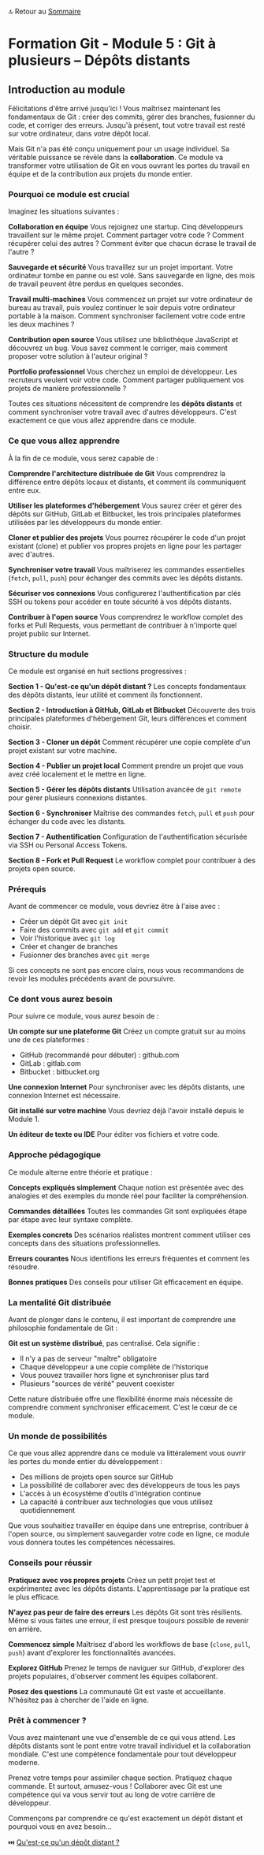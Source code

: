 🔝 Retour au [Sommaire](/SOMMAIRE.md)

# Formation Git - Module 5 : Git à plusieurs – Dépôts distants

## Introduction au module

Félicitations d'être arrivé jusqu'ici ! Vous maîtrisez maintenant les fondamentaux de Git : créer des commits, gérer des branches, fusionner du code, et corriger des erreurs. Jusqu'à présent, tout votre travail est resté sur votre ordinateur, dans votre dépôt local.

Mais Git n'a pas été conçu uniquement pour un usage individuel. Sa véritable puissance se révèle dans la **collaboration**. Ce module va transformer votre utilisation de Git en vous ouvrant les portes du travail en équipe et de la contribution aux projets du monde entier.

### Pourquoi ce module est crucial

Imaginez les situations suivantes :

**Collaboration en équipe**
Vous rejoignez une startup. Cinq développeurs travaillent sur le même projet. Comment partager votre code ? Comment récupérer celui des autres ? Comment éviter que chacun écrase le travail de l'autre ?

**Sauvegarde et sécurité**
Vous travaillez sur un projet important. Votre ordinateur tombe en panne ou est volé. Sans sauvegarde en ligne, des mois de travail peuvent être perdus en quelques secondes.

**Travail multi-machines**
Vous commencez un projet sur votre ordinateur de bureau au travail, puis voulez continuer le soir depuis votre ordinateur portable à la maison. Comment synchroniser facilement votre code entre les deux machines ?

**Contribution open source**
Vous utilisez une bibliothèque JavaScript et découvrez un bug. Vous savez comment le corriger, mais comment proposer votre solution à l'auteur original ?

**Portfolio professionnel**
Vous cherchez un emploi de développeur. Les recruteurs veulent voir votre code. Comment partager publiquement vos projets de manière professionnelle ?

Toutes ces situations nécessitent de comprendre les **dépôts distants** et comment synchroniser votre travail avec d'autres développeurs. C'est exactement ce que vous allez apprendre dans ce module.

### Ce que vous allez apprendre

À la fin de ce module, vous serez capable de :

**Comprendre l'architecture distribuée de Git**
Vous comprendrez la différence entre dépôts locaux et distants, et comment ils communiquent entre eux.

**Utiliser les plateformes d'hébergement**
Vous saurez créer et gérer des dépôts sur GitHub, GitLab et Bitbucket, les trois principales plateformes utilisées par les développeurs du monde entier.

**Cloner et publier des projets**
Vous pourrez récupérer le code d'un projet existant (clone) et publier vos propres projets en ligne pour les partager avec d'autres.

**Synchroniser votre travail**
Vous maîtriserez les commandes essentielles (`fetch`, `pull`, `push`) pour échanger des commits avec les dépôts distants.

**Sécuriser vos connexions**
Vous configurerez l'authentification par clés SSH ou tokens pour accéder en toute sécurité à vos dépôts distants.

**Contribuer à l'open source**
Vous comprendrez le workflow complet des forks et Pull Requests, vous permettant de contribuer à n'importe quel projet public sur Internet.

### Structure du module

Ce module est organisé en huit sections progressives :

**Section 1 - Qu'est-ce qu'un dépôt distant ?**
Les concepts fondamentaux des dépôts distants, leur utilité et comment ils fonctionnent.

**Section 2 - Introduction à GitHub, GitLab et Bitbucket**
Découverte des trois principales plateformes d'hébergement Git, leurs différences et comment choisir.

**Section 3 - Cloner un dépôt**
Comment récupérer une copie complète d'un projet existant sur votre machine.

**Section 4 - Publier un projet local**
Comment prendre un projet que vous avez créé localement et le mettre en ligne.

**Section 5 - Gérer les dépôts distants**
Utilisation avancée de `git remote` pour gérer plusieurs connexions distantes.

**Section 6 - Synchroniser**
Maîtrise des commandes `fetch`, `pull` et `push` pour échanger du code avec les distants.

**Section 7 - Authentification**
Configuration de l'authentification sécurisée via SSH ou Personal Access Tokens.

**Section 8 - Fork et Pull Request**
Le workflow complet pour contribuer à des projets open source.

### Prérequis

Avant de commencer ce module, vous devriez être à l'aise avec :

- Créer un dépôt Git avec `git init`
- Faire des commits avec `git add` et `git commit`
- Voir l'historique avec `git log`
- Créer et changer de branches
- Fusionner des branches avec `git merge`

Si ces concepts ne sont pas encore clairs, nous vous recommandons de revoir les modules précédents avant de poursuivre.

### Ce dont vous aurez besoin

Pour suivre ce module, vous aurez besoin de :

**Un compte sur une plateforme Git**
Créez un compte gratuit sur au moins une de ces plateformes :
- GitHub (recommandé pour débuter) : github.com
- GitLab : gitlab.com
- Bitbucket : bitbucket.org

**Une connexion Internet**
Pour synchroniser avec les dépôts distants, une connexion Internet est nécessaire.

**Git installé sur votre machine**
Vous devriez déjà l'avoir installé depuis le Module 1.

**Un éditeur de texte ou IDE**
Pour éditer vos fichiers et votre code.

### Approche pédagogique

Ce module alterne entre théorie et pratique :

**Concepts expliqués simplement**
Chaque notion est présentée avec des analogies et des exemples du monde réel pour faciliter la compréhension.

**Commandes détaillées**
Toutes les commandes Git sont expliquées étape par étape avec leur syntaxe complète.

**Exemples concrets**
Des scénarios réalistes montrent comment utiliser ces concepts dans des situations professionnelles.

**Erreurs courantes**
Nous identifions les erreurs fréquentes et comment les résoudre.

**Bonnes pratiques**
Des conseils pour utiliser Git efficacement en équipe.

### La mentalité Git distribuée

Avant de plonger dans le contenu, il est important de comprendre une philosophie fondamentale de Git :

**Git est un système distribué**, pas centralisé. Cela signifie :

- Il n'y a pas de serveur "maître" obligatoire
- Chaque développeur a une copie complète de l'historique
- Vous pouvez travailler hors ligne et synchroniser plus tard
- Plusieurs "sources de vérité" peuvent coexister

Cette nature distribuée offre une flexibilité énorme mais nécessite de comprendre comment synchroniser efficacement. C'est le cœur de ce module.

### Un monde de possibilités

Ce que vous allez apprendre dans ce module va littéralement vous ouvrir les portes du monde entier du développement :

- Des millions de projets open source sur GitHub
- La possibilité de collaborer avec des développeurs de tous les pays
- L'accès à un écosystème d'outils d'intégration continue
- La capacité à contribuer aux technologies que vous utilisez quotidiennement

Que vous souhaitiez travailler en équipe dans une entreprise, contribuer à l'open source, ou simplement sauvegarder votre code en ligne, ce module vous donnera toutes les compétences nécessaires.

### Conseils pour réussir

**Pratiquez avec vos propres projets**
Créez un petit projet test et expérimentez avec les dépôts distants. L'apprentissage par la pratique est le plus efficace.

**N'ayez pas peur de faire des erreurs**
Les dépôts Git sont très résilients. Même si vous faites une erreur, il est presque toujours possible de revenir en arrière.

**Commencez simple**
Maîtrisez d'abord les workflows de base (`clone`, `pull`, `push`) avant d'explorer les fonctionnalités avancées.

**Explorez GitHub**
Prenez le temps de naviguer sur GitHub, d'explorer des projets populaires, d'observer comment les équipes collaborent.

**Posez des questions**
La communauté Git est vaste et accueillante. N'hésitez pas à chercher de l'aide en ligne.

### Prêt à commencer ?

Vous avez maintenant une vue d'ensemble de ce qui vous attend. Les dépôts distants sont le pont entre votre travail individuel et la collaboration mondiale. C'est une compétence fondamentale pour tout développeur moderne.

Prenez votre temps pour assimiler chaque section. Pratiquez chaque commande. Et surtout, amusez-vous ! Collaborer avec Git est une compétence qui va vous servir tout au long de votre carrière de développeur.

Commençons par comprendre ce qu'est exactement un dépôt distant et pourquoi vous en avez besoin...

⏭️ [Qu'est-ce qu'un dépôt distant ?](/module-05-git-a-plusieurs/01-quest-ce-quun-depot-distant.md)
